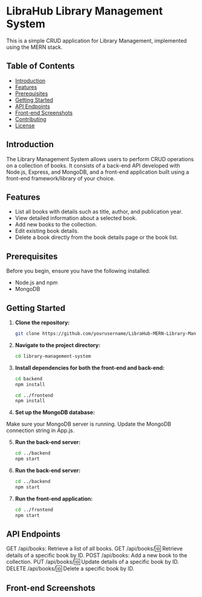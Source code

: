 # LibraHub Library Management System

This is a simple CRUD application for Library Management, implemented using the MERN stack.

## Table of Contents
- [Introduction](#introduction)
- [Features](#features)
- [Prerequisites](#prerequisites)
- [Getting Started](#getting-started)
- [API Endpoints](#api-endpoints)
- [Front-end Screenshots](#front-end-screenshots)
- [Contributing](#contributing)
- [License](#license)

## Introduction

The Library Management System allows users to perform CRUD operations on a collection of books. It consists of a back-end API developed with Node.js, Express, and MongoDB, and a front-end application built using a front-end framework/library of your choice.

## Features

- List all books with details such as title, author, and publication year.
- View detailed information about a selected book.
- Add new books to the collection.
- Edit existing book details.
- Delete a book directly from the book details page or the book list.

## Prerequisites

Before you begin, ensure you have the following installed:

- Node.js and npm
- MongoDB

## Getting Started

1. **Clone the repository:**

   ```bash
   git clone https://github.com/yourusername/LibraHub-MERN-Library-Management-System
   
2. **Navigate to the project directory:**
   
    ```bash
   cd library-management-system
    
3. **Install dependencies for both the front-end and back-end:**
   
    ```bash
   cd backend
   npm install

   cd ../frontend
   npm install
4. **Set up the MongoDB database:**
   
Make sure your MongoDB server is running.
Update the MongoDB connection string in App.js.

5. **Run the back-end server:**
   
    ```bash
   cd ../backend
   npm start

6. **Run the back-end server:**
   
    ```bash
   cd ../backend
   npm start
    
7. **Run the front-end application:**
   
    ```bash
   cd ../frontend
   npm start

## API Endpoints

GET /api/books: Retrieve a list of all books.
GET /api/books/:id: Retrieve details of a specific book by ID.
POST /api/books: Add a new book to the collection.
PUT /api/books/:id: Update details of a specific book by ID.
DELETE /api/books/:id: Delete a specific book by ID.

## Front-end Screenshots


   
